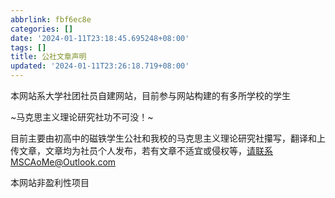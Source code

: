 ```yaml
---
abbrlink: fbf6ec8e
categories: []
date: '2024-01-11T23:18:45.695248+08:00'
tags: []
title: 公社文章声明
updated: '2024-01-11T23:26:18.719+08:00'
---
```

本网站系大学社团社员自建网站，目前参与网站构建的有多所学校的学生

~马克思主义理论研究社功不可没！~

目前主要由初高中的磁铁学生公社和我校的马克思主义理论研究社攥写，翻译和上传文章，文章均为社员个人发布，若有文章不适宜或侵权等，请联系MSCAoMe@Outlook.com

本网站非盈利性项目
